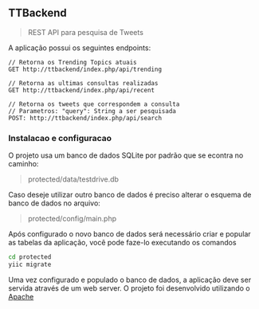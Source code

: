 ## TTBackend

> REST API para pesquisa de Tweets

A aplicação possui os seguintes endpoints:

```
// Retorna os Trending Topics atuais
GET http://ttbackend/index.php/api/trending

// Retorna as ultimas consultas realizadas
GET http://ttbackend/index.php/api/recent

// Retorna os tweets que correspondem a consulta
// Parametros: "query": String a ser pesquisada
POST: http://ttbackend/index.php/api/search
```

### Instalacao e configuracao

O projeto usa um banco de dados SQLite por padrão que se econtra no caminho:

> protected/data/testdrive.db

Caso deseje utilizar outro banco de dados é preciso alterar o esquema de banco de dados no arquivo:

> protected/config/main.php

Após configurado o novo banco de dados será necessário criar e popular as tabelas da aplicação, você pode faze-lo executando os comandos

```bash
cd protected
yiic migrate
```

Uma vez configurado e populado o banco de dados, a aplicação deve ser servida através de um web server. O projeto foi desenvolvido utilizando o [Apache](https://httpd.apache.org/docs/trunk/getting-started.html)
